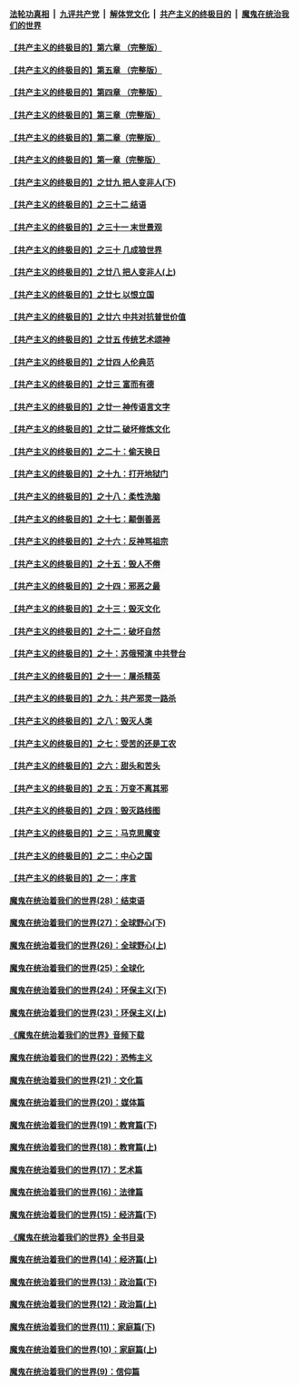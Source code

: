 ####  [法轮功真相](../../../../basic/blob/master/README.md?t=09232200) &nbsp;|&nbsp; [九评共产党](../../../../9ping.md/blob/master/README.md?t=09232200) &nbsp;|&nbsp; [解体党文化](../../../../jtdwh.md/blob/master/README.md?t=09232200)  &nbsp;|&nbsp; [共产主义的终极目的](../../../../gczydzjmd.md/blob/master/README.md?t=09232200) &nbsp;|&nbsp; [魔鬼在统治我们的世界](../../../../mgztzwmdsj.md/blob/master/README.md?t=09232200) 

#### [【共产主义的终极目的】第六章 （完整版）](../pages/nsc422/n11428913.md?t=09232200) 

#### [【共产主义的终极目的】第五章 （完整版）](../pages/nsc422/n11428912.md?t=09232200) 

#### [【共产主义的终极目的】第四章 （完整版）](../pages/nsc422/n11428907.md?t=09232200) 

#### [【共产主义的终极目的】第三章（完整版）](../pages/nsc422/n11428848.md?t=09232200) 

#### [【共产主义的终极目的】第二章（完整版）](../pages/nsc422/n11428831.md?t=09232200) 

#### [【共产主义的终极目的】第一章（完整版）](../pages/nsc422/n11417651.md?t=09232200) 

#### [【共产主义的终极目的】之廿九 把人变非人(下)](../pages/nsc422/n11344140.md?t=09232200) 

#### [【共产主义的终极目的】之三十二 结语](../pages/nsc422/n11360535.md?t=09232200) 

#### [【共产主义的终极目的】之三十一 末世景观](../pages/nsc422/n11351129.md?t=09232200) 

#### [【共产主义的终极目的】之三十 几成狼世界](../pages/nsc422/n11348280.md?t=09232200) 

#### [【共产主义的终极目的】之廿八 把人变非人(上)](../pages/nsc422/n11340492.md?t=09232200) 

#### [【共产主义的终极目的】之廿七 以恨立国](../pages/nsc422/n11336944.md?t=09232200) 

#### [【共产主义的终极目的】之廿六 中共对抗普世价值](../pages/nsc422/n11324785.md?t=09232200) 

#### [【共产主义的终极目的】之廿五 传统艺术颂神](../pages/nsc422/n11296396.md?t=09232200) 

#### [【共产主义的终极目的】之廿四 人伦典范](../pages/nsc422/n11296397.md?t=09232200) 

#### [【共产主义的终极目的】之廿三 富而有德](../pages/nsc422/n11283598.md?t=09232200) 

#### [【共产主义的终极目的】之廿一 神传语言文字](../pages/nsc422/n11263265.md?t=09232200) 

#### [【共产主义的终极目的】之廿二 破坏修炼文化](../pages/nsc422/n11245728.md?t=09232200) 

#### [【共产主义的终极目的】之二十：偷天换日](../pages/nsc422/n11238846.md?t=09232200) 

#### [【共产主义的终极目的】之十九：打开地狱门](../pages/nsc422/n11206376.md?t=09232200) 

#### [【共产主义的终极目的】之十八：柔性洗脑](../pages/nsc422/n11199994.md?t=09232200) 

#### [【共产主义的终极目的】之十七：颠倒善恶](../pages/nsc422/n11179782.md?t=09232200) 

#### [【共产主义的终极目的】之十六：反神骂祖宗](../pages/nsc422/n11166798.md?t=09232200) 

#### [【共产主义的终极目的】之十五：毁人不倦](../pages/nsc422/n11166792.md?t=09232200) 

#### [【共产主义的终极目的】之十四：邪恶之最](../pages/nsc422/n11150249.md?t=09232200) 

#### [【共产主义的终极目的】之十三：毁灭文化](../pages/nsc422/n11135227.md?t=09232200) 

#### [【共产主义的终极目的】之十二：破坏自然](../pages/nsc422/n11135214.md?t=09232200) 

#### [【共产主义的终极目的】之十：苏俄预演 中共登台](../pages/nsc422/n11118424.md?t=09232200) 

#### [【共产主义的终极目的】之十一：屠杀精英](../pages/nsc422/n11118442.md?t=09232200) 

#### [【共产主义的终极目的】之九：共产邪灵一路杀](../pages/nsc422/n11114139.md?t=09232200) 

#### [【共产主义的终极目的】之八：毁灭人类](../pages/nsc422/n11108503.md?t=09232200) 

#### [【共产主义的终极目的】之七：受苦的还是工农](../pages/nsc422/n11101809.md?t=09232200) 

#### [【共产主义的终极目的】之六：甜头和苦头](../pages/nsc422/n11096971.md?t=09232200) 

#### [【共产主义的终极目的】之五：万变不离其邪](../pages/nsc422/n11091285.md?t=09232200) 

#### [【共产主义的终极目的】之四：毁灭路线图](../pages/nsc422/n11086284.md?t=09232200) 

#### [【共产主义的终极目的】之三：马克思魔变](../pages/nsc422/n11061941.md?t=09232200) 

#### [【共产主义的终极目的】之二：中心之国](../pages/nsc422/n11047728.md?t=09232200) 

#### [【共产主义的终极目的】之一：序言](../pages/nsc422/n11086077.md?t=09232200) 

#### [魔鬼在统治着我们的世界(28)：结束语](../pages/nsc422/n10936246.md?t=09232200) 

#### [魔鬼在统治着我们的世界(27)：全球野心(下)](../pages/nsc422/n10928319.md?t=09232200) 

#### [魔鬼在统治着我们的世界(26)：全球野心(上)](../pages/nsc422/n10900318.md?t=09232200) 

#### [魔鬼在统治着我们的世界(25)：全球化](../pages/nsc422/n10788205.md?t=09232200) 

#### [魔鬼在统治着我们的世界(24)：环保主义(下)](../pages/nsc422/n10695307.md?t=09232200) 

#### [魔鬼在统治着我们的世界(23)：环保主义(上)](../pages/nsc422/n10688613.md?t=09232200) 

#### [《魔鬼在统治着我们的世界》音频下载](../pages/nsc422/n10635553.md?t=09232200) 

#### [魔鬼在统治着我们的世界(22)：恐怖主义](../pages/nsc422/n10614727.md?t=09232200) 

#### [魔鬼在统治着我们的世界(21)：文化篇](../pages/nsc422/n10597706.md?t=09232200) 

#### [魔鬼在统治着我们的世界(20)：媒体篇](../pages/nsc422/n10586579.md?t=09232200) 

#### [魔鬼在统治着我们的世界(19)：教育篇(下)](../pages/nsc422/n10564808.md?t=09232200) 

#### [魔鬼在统治着我们的世界(18)：教育篇(上)](../pages/nsc422/n10526970.md?t=09232200) 

#### [魔鬼在统治着我们的世界(17)：艺术篇](../pages/nsc422/n10499093.md?t=09232200) 

#### [魔鬼在统治着我们的世界(16)：法律篇](../pages/nsc422/n10485969.md?t=09232200) 

#### [魔鬼在统治着我们的世界(15)：经济篇(下)](../pages/nsc422/n10469975.md?t=09232200) 

#### [《魔鬼在统治着我们的世界》全书目录](../pages/nsc422/n10464261.md?t=09232200) 

#### [魔鬼在统治着我们的世界(14)：经济篇(上)](../pages/nsc422/n10457370.md?t=09232200) 

#### [魔鬼在统治着我们的世界(13)：政治篇(下)](../pages/nsc422/n10448270.md?t=09232200) 

#### [魔鬼在统治着我们的世界(12)：政治篇(上)](../pages/nsc422/n10444576.md?t=09232200) 

#### [魔鬼在统治着我们的世界(11)：家庭篇(下)](../pages/nsc422/n10440961.md?t=09232200) 

#### [魔鬼在统治着我们的世界(10)：家庭篇(上)](../pages/nsc422/n10435448.md?t=09232200) 

#### [魔鬼在统治着我们的世界(9)：信仰篇](../pages/nsc422/n10432159.md?t=09232200) 

